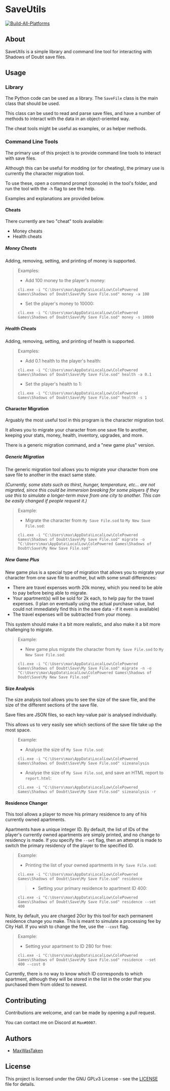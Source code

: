 # SaveUtils

[![Build-All-Platforms](https://github.com/MaxWasUnavailable/SaveUtils/actions/workflows/build.yml/badge.svg)](https://github.com/MaxWasUnavailable/SaveUtils/actions/workflows/build.yml)

## About

SaveUtils is a simple library and command line tool for interacting with Shadows of Doubt save files.

## Usage

### Library

The Python code can be used as a library. The `SaveFile` class is the main class that should be used.

This class can be used to read and parse save files, and have a number of methods to interact with the data in an
object-oriented way.

The cheat tools might be useful as examples, or as helper methods.

### Command Line Tools

The primary use of this project is to provide command line tools to interact with save files.

Although this can be useful for modding (or for cheating), the primary use is currently the character migration tool.

To use these, open a command prompt (console) in the tool's folder, and run the tool with the `-h` flag to see the help.

Examples and explanations are provided below.

#### Cheats

There currently are two "cheat" tools available:

- Money cheats
- Health cheats

##### Money Cheats

Adding, removing, setting, and printing of money is supported.

> Examples:
> - Add 100 money to the player's money:
> ```shell
> cli.exe -i "C:\Users\max\AppData\LocalLow\ColePowered Games\Shadows of Doubt\Save\My Save File.sod" money -a 100
> ```
> - Set the player's money to 10000:
> ```shell
> cli.exe -i "C:\Users\max\AppData\LocalLow\ColePowered Games\Shadows of Doubt\Save\My Save File.sod" money -s 10000
> ```

##### Health Cheats

Adding, removing, setting, and printing of health is supported.

> Examples:
> - Add 0.1 health to the player's health:
> ```shell
> cli.exe -i "C:\Users\max\AppData\LocalLow\ColePowered Games\Shadows of Doubt\Save\My Save File.sod" health -a 0.1
> ```
> - Set the player's health to 1:
> ```shell
> cli.exe -i "C:\Users\max\AppData\LocalLow\ColePowered Games\Shadows of Doubt\Save\My Save File.sod" health -s 1
> ```

#### Character Migration

Arguably the most useful tool in this program is the character migration tool.

It allows you to migrate your character from one save file to another, keeping your stats, money, health, inventory,
upgrades, and more.

There is a generic migration command, and a "new game plus" version.

##### Generic Migration

The generic migration tool allows you to migrate your character from one save file to another in the exact same state.

*(Currently, some stats such as thirst, hunger, temperature, etc... are not migrated, since this could be immersion
breaking for some players if they use this to simulate a longer-term move from one city to another. This can be easily
changed if people request it.)*

> Example:
> - Migrate the character from `My Save File.sod` to `My New Save File.sod`:
> ```shell
> cli.exe -i "C:\Users\max\AppData\LocalLow\ColePowered Games\Shadows of Doubt\Save\My Save File.sod" migrate -o "C:\Users\max\AppData\LocalLow\ColePowered Games\Shadows of Doubt\Save\My New Save File.sod"
> ```

##### New Game Plus

New game plus is a special type of migration that allows you to migrate your character from one save file to another,
but with some small differences:

- There are travel expenses worth 20k money, which you need to be able to pay before being able to migrate.
- Your apartment(s) will be sold for 2k each, to help pay for the travel expenses. (I plan on eventually using the
  actual purchase value, but could not immediately find this in the save data - if it even is available)
- The travel expenses will be subtracted from your money.

This system should make it a bit more realistic, and also make it a bit more challenging to migrate.

> Example:
> - New game plus migrate the character from `My Save File.sod` to `My New Save File.sod`:
> ```shell
> cli.exe -i "C:\Users\max\AppData\LocalLow\ColePowered Games\Shadows of Doubt\Save\My Save File.sod" migrate -n -o "C:\Users\max\AppData\LocalLow\ColePowered Games\Shadows of Doubt\Save\My New Save File.sod"
> ```

#### Size Analysis

The size analysis tool allows you to see the size of the save file, and the size of the different sections of the save
file.

Save files are JSON files, so each key-value pair is analysed individually.

This allows us to very easily see which sections of the save file take up the most space.

> Example:
> - Analyse the size of `My Save File.sod`:
> ```shell
> cli.exe -i "C:\Users\max\AppData\LocalLow\ColePowered Games\Shadows of Doubt\Save\My Save File.sod" sizeanalysis
> ```
>
> - Analyse the size of `My Save File.sod`, and save an HTML report to `report.html`:
> ```shell
> cli.exe -i "C:\Users\max\AppData\LocalLow\ColePowered Games\Shadows of Doubt\Save\My Save File.sod" sizeanalysis -r
> ```

#### Residence Changer

This tool allows a player to move his primary residence to any of his currently owned apartments.

Apartments have a unique integer ID. By default, the list of IDs of the player's currently owned apartments are simply printed, and no change to residency is made. If you specify the `--set` flag, then an attempt is made to switch the primary residency of the player to the specified ID.

> Example:
> - Printing the list of your owned apartments in `My Save File.sod`:
> ```shell
> cli.exe -i "C:\Users\max\AppData\LocalLow\ColePowered Games\Shadows of Doubt\Save\My Save File.sod" residence
> ```
>> - Setting your primary residence to apartment ID 400:
> ```shell
> cli.exe -i "C:\Users\max\AppData\LocalLow\ColePowered Games\Shadows of Doubt\Save\My Save File.sod" residence --set 400
> ```

Note, by default, you are charged 20cr by this tool for each permanent residence change you make. This is meant to simulate a processing fee by City Hall. If you wish to change the fee, use the `--cost` flag.

> Example:
> - Setting your apartment to ID 280 for free:
> ```shell
> cli.exe -i "C:\Users\max\AppData\LocalLow\ColePowered Games\Shadows of Doubt\Save\My Save File.sod" residence --set 400 --cost 0
> ```

Currently, there is no way to know which ID corresponds to which apartment, although they will be stored in the list in the order that you purchased them from oldest to newest.

## Contributing

Contributions are welcome, and can be made by opening a pull request.

You can contact me on Discord at `Max#0007`.

## Authors

* [MaxWasTaken](https://github.com/MaxWasUnavailable)

## License

This project is licensed under the GNU GPLv3 License - see the [LICENSE](LICENSE) file for details.

